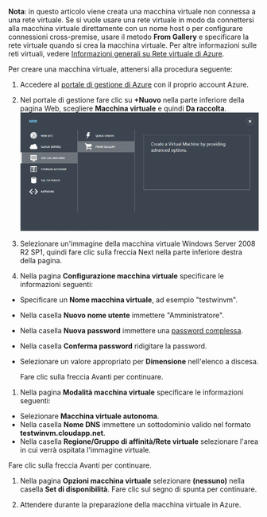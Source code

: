 <properties writer="kathydav" editor="tysonn" manager="jeffreyg" />

**Nota**: in questo articolo viene creata una macchina virtuale non connessa a una rete virtuale. Se si vuole usare una rete virtuale in modo da connettersi alla macchina virtuale direttamente con un nome host o per configurare connessioni
cross-premise, usare il metodo **From Gallery** e specificare la rete virtuale quando si crea la macchina virtuale. Per altre informazioni sulle reti virtuali, vedere [Informazioni generali su Rete virtuale di Azure][Informazioni generali su Rete virtuale di Azure].

Per creare una macchina virtuale, attenersi alla procedura seguente:

1.  Accedere al [portale di gestione di Azure][portale di gestione di Azure] con il proprio account Azure.

2.  Nel portale di gestione fare clic su **+Nuovo** nella parte inferiore della pagina Web, scegliere **Macchina virtuale** e quindi **Da raccolta**.
    ![Create a New Virtual Machine][Create a New Virtual Machine]

3.  Selezionare un'immagine della macchina virtuale Windows Server 2008 R2 SP1, quindi fare clic sulla freccia Next nella parte inferiore destra della pagina.

4.  Nella pagina **Configurazione macchina virtuale** specificare le informazioni seguenti:

-   Specificare un **Nome macchina virtuale**, ad esempio "testwinvm".
-   Nella casella **Nuovo nome utente** immettere "Amministratore".
-   Nella casella **Nuova password** immettere una [password complessa][password complessa].
-   Nella casella **Conferma password** ridigitare la password.
-   Selezionare un valore appropriato per **Dimensione** nell'elenco a discesa.

    Fare clic sulla freccia Avanti per continuare.

1.  Nella pagina **Modalità macchina virtuale** specificare le informazioni seguenti:

-   Selezionare **Macchina virtuale autonoma**.
-   Nella casella **Nome DNS** immettere un sottodominio valido nel formato **testwinvm.cloudapp.net**.
-   Nella casella **Regione/Gruppo di affinità/Rete virtuale** selezionare l'area in cui verrà ospitata l'immagine virtuale.

Fare clic sulla freccia Avanti per continuare.

1.  Nella pagina **Opzioni macchina virtuale** selezionare **(nessuno)** nella casella **Set di disponibilità**. Fare clic sul segno di spunta per continuare.

2.  Attendere durante la preparazione della macchina virtuale in Azure.

  [Informazioni generali su Rete virtuale di Azure]: http://go.microsoft.com/fwlink/p/?LinkID=294063
  [portale di gestione di Azure]: http://manage.windowsazure.com
  [Create a New Virtual Machine]: ./media/create-and-configure-windows-server-2008-vm-in-portal/CreateWinVM.png
  [password complessa]: http://msdn.microsoft.com/it-it/library/ms161962.aspx
